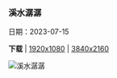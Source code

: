 ### 溪水潺潺

日期：2023-07-15

**下载**  |  [1920x1080](https://cn.bing.com/th?id=OHR.BearHoleBrook_ZH-CN6855885557_1920x1080.jpg)  |  [3840x2160](https://cn.bing.com/th?id=OHR.BearHoleBrook_ZH-CN6855885557_UHD.jpg)

![溪水潺潺](https://cn.bing.com/th?id=OHR.BearHoleBrook_ZH-CN6855885557_1920x1080.jpg "熊洞溪，卡茨基尔山脉，纽约，美国 (© GummyBone/Getty Images)")

